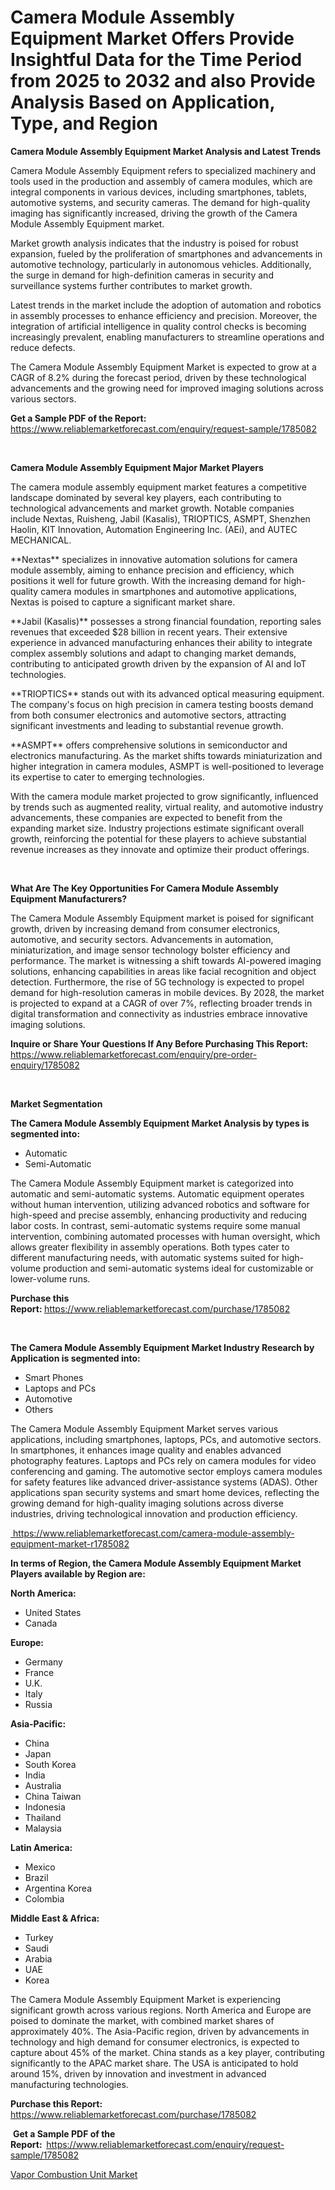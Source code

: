 <p><h1>Camera Module Assembly Equipment Market Offers Provide Insightful Data for the Time Period from 2025 to 2032 and also Provide Analysis Based on Application, Type, and Region</h1></p><p><strong>Camera Module Assembly Equipment Market Analysis and Latest Trends</strong></p>
<p><p>Camera Module Assembly Equipment refers to specialized machinery and tools used in the production and assembly of camera modules, which are integral components in various devices, including smartphones, tablets, automotive systems, and security cameras. The demand for high-quality imaging has significantly increased, driving the growth of the Camera Module Assembly Equipment market. </p><p>Market growth analysis indicates that the industry is poised for robust expansion, fueled by the proliferation of smartphones and advancements in automotive technology, particularly in autonomous vehicles. Additionally, the surge in demand for high-definition cameras in security and surveillance systems further contributes to market growth.</p><p>Latest trends in the market include the adoption of automation and robotics in assembly processes to enhance efficiency and precision. Moreover, the integration of artificial intelligence in quality control checks is becoming increasingly prevalent, enabling manufacturers to streamline operations and reduce defects.</p><p>The Camera Module Assembly Equipment Market is expected to grow at a CAGR of 8.2% during the forecast period, driven by these technological advancements and the growing need for improved imaging solutions across various sectors.</p></p>
<p><strong>Get a Sample PDF of the Report:&nbsp;</strong> <a href="https://www.reliablemarketforecast.com/enquiry/request-sample/1785082?utm_campaign=2950&utm_medium=2&utm_source=Github&utm_content=ia&utm_term=25032025&utm_id=camera-module-assembly-equipment">https://www.reliablemarketforecast.com/enquiry/request-sample/1785082</a></p>
<p>&nbsp;</p>
<p><strong>Camera Module Assembly Equipment Major Market Players</strong></p>
<p><p>The camera module assembly equipment market features a competitive landscape dominated by several key players, each contributing to technological advancements and market growth. Notable companies include Nextas, Ruisheng, Jabil (Kasalis), TRIOPTICS, ASMPT, Shenzhen Haolin, KIT Innovation, Automation Engineering Inc. (AEi), and AUTEC MECHANICAL.</p><p>**Nextas** specializes in innovative automation solutions for camera module assembly, aiming to enhance precision and efficiency, which positions it well for future growth. With the increasing demand for high-quality camera modules in smartphones and automotive applications, Nextas is poised to capture a significant market share.</p><p>**Jabil (Kasalis)** possesses a strong financial foundation, reporting sales revenues that exceeded $28 billion in recent years. Their extensive experience in advanced manufacturing enhances their ability to integrate complex assembly solutions and adapt to changing market demands, contributing to anticipated growth driven by the expansion of AI and IoT technologies.</p><p>**TRIOPTICS** stands out with its advanced optical measuring equipment. The company's focus on high precision in camera testing boosts demand from both consumer electronics and automotive sectors, attracting significant investments and leading to substantial revenue growth.</p><p>**ASMPT** offers comprehensive solutions in semiconductor and electronics manufacturing. As the market shifts towards miniaturization and higher integration in camera modules, ASMPT is well-positioned to leverage its expertise to cater to emerging technologies.</p><p>With the camera module market projected to grow significantly, influenced by trends such as augmented reality, virtual reality, and automotive industry advancements, these companies are expected to benefit from the expanding market size. Industry projections estimate significant overall growth, reinforcing the potential for these players to achieve substantial revenue increases as they innovate and optimize their product offerings.</p></p>
<p>&nbsp;</p>
<p><strong>What Are The Key Opportunities For Camera Module Assembly Equipment Manufacturers?</strong></p>
<p><p>The Camera Module Assembly Equipment market is poised for significant growth, driven by increasing demand from consumer electronics, automotive, and security sectors. Advancements in automation, miniaturization, and image sensor technology bolster efficiency and performance. The market is witnessing a shift towards AI-powered imaging solutions, enhancing capabilities in areas like facial recognition and object detection. Furthermore, the rise of 5G technology is expected to propel demand for high-resolution cameras in mobile devices. By 2028, the market is projected to expand at a CAGR of over 7%, reflecting broader trends in digital transformation and connectivity as industries embrace innovative imaging solutions.</p></p>
<p><strong>Inquire or Share Your Questions If Any Before Purchasing This Report:</strong> <a href="https://www.reliablemarketforecast.com/enquiry/pre-order-enquiry/1785082?utm_campaign=2950&utm_medium=2&utm_source=Github&utm_content=ia&utm_term=25032025&utm_id=camera-module-assembly-equipment">https://www.reliablemarketforecast.com/enquiry/pre-order-enquiry/1785082</a></p>
<p>&nbsp;</p>
<p><strong>Market Segmentation</strong></p>
<p><strong>The Camera Module Assembly Equipment Market Analysis by types is segmented into:</strong></p>
<p><ul><li>Automatic</li><li>Semi-Automatic</li></ul></p>
<p><p>The Camera Module Assembly Equipment market is categorized into automatic and semi-automatic systems. Automatic equipment operates without human intervention, utilizing advanced robotics and software for high-speed and precise assembly, enhancing productivity and reducing labor costs. In contrast, semi-automatic systems require some manual intervention, combining automated processes with human oversight, which allows greater flexibility in assembly operations. Both types cater to different manufacturing needs, with automatic systems suited for high-volume production and semi-automatic systems ideal for customizable or lower-volume runs.</p></p>
<p><strong>Purchase this Report:&nbsp;</strong><a href="https://www.reliablemarketforecast.com/purchase/1785082?utm_campaign=2950&utm_medium=2&utm_source=Github&utm_content=ia&utm_term=25032025&utm_id=camera-module-assembly-equipment">https://www.reliablemarketforecast.com/purchase/1785082</a></p>
<p>&nbsp;</p>
<p><strong>The Camera Module Assembly Equipment Market Industry Research by Application is segmented into:</strong></p>
<p><ul><li>Smart Phones</li><li>Laptops and PCs</li><li>Automotive</li><li>Others</li></ul></p>
<p><p>The Camera Module Assembly Equipment Market serves various applications, including smartphones, laptops, PCs, and automotive sectors. In smartphones, it enhances image quality and enables advanced photography features. Laptops and PCs rely on camera modules for video conferencing and gaming. The automotive sector employs camera modules for safety features like advanced driver-assistance systems (ADAS). Other applications span security systems and smart home devices, reflecting the growing demand for high-quality imaging solutions across diverse industries, driving technological innovation and production efficiency.</p></p>
<p><a href="https://www.reliablemarketforecast.com/camera-module-assembly-equipment-market-r1785082?utm_campaign=2950&utm_medium=2&utm_source=Github&utm_content=ia&utm_term=25032025&utm_id=camera-module-assembly-equipment">&nbsp;https://www.reliablemarketforecast.com/camera-module-assembly-equipment-market-r1785082</a></p>
<p><strong>In terms of Region, the Camera Module Assembly Equipment Market Players available by Region are:</strong></p>
<p>
    <p> <strong> North America: </strong>
        <ul>
            <li>United States</li>
            <li>Canada</li>
        </ul>
        </p> 
    <p> <strong> Europe: </strong>
        <ul>
            <li>Germany</li>
            <li>France</li>
            <li>U.K.</li>
            <li>Italy</li>
            <li>Russia</li>
        </ul>
        </p> 
    <p> <strong> Asia-Pacific: </strong>
        <ul>
            <li>China</li>
            <li>Japan</li>
            <li>South Korea</li>
            <li>India</li>
            <li>Australia</li>
            <li>China Taiwan</li>
            <li>Indonesia</li>
            <li>Thailand</li>
            <li>Malaysia</li>
        </ul>
        </p> 
    <p> <strong> Latin America: </strong>
        <ul>
            <li>Mexico</li>
            <li>Brazil</li>
            <li>Argentina Korea</li>
            <li>Colombia</li>
        </ul>
        </p> 
    <p> <strong> Middle East & Africa: </strong>
        <ul>
            <li>Turkey</li>
            <li>Saudi</li>
            <li>Arabia</li>
            <li>UAE</li>
            <li>Korea</li>
        </ul>
    </p>
    </p>
<p><p>The Camera Module Assembly Equipment Market is experiencing significant growth across various regions. North America and Europe are poised to dominate the market, with combined market shares of approximately 40%. The Asia-Pacific region, driven by advancements in technology and high demand for consumer electronics, is expected to capture about 45% of the market. China stands as a key player, contributing significantly to the APAC market share. The USA is anticipated to hold around 15%, driven by innovation and investment in advanced manufacturing technologies.</p></p>
<p><strong>Purchase this Report: </strong><a href="https://www.reliablemarketforecast.com/purchase/1785082?utm_campaign=2950&utm_medium=2&utm_source=Github&utm_content=ia&utm_term=25032025&utm_id=camera-module-assembly-equipment">https://www.reliablemarketforecast.com/purchase/1785082</a></p>
<p>&nbsp;<strong>Get a Sample PDF of the Report:&nbsp;&nbsp;</strong><a href="https://www.reliablemarketforecast.com/enquiry/request-sample/1785082?utm_campaign=2950&utm_medium=2&utm_source=Github&utm_content=ia&utm_term=25032025&utm_id=camera-module-assembly-equipment">https://www.reliablemarketforecast.com/enquiry/request-sample/1785082</a></p>
<p><strong></strong></p>
<p><p><a href="https://github.com/sapsaidamary/Market-Research-Report-List-1/blob/main/vapor-combustion-unit-market.md?utm_campaign=2950&utm_medium=2&utm_source=Github&utm_content=ia&utm_term=25032025&utm_id=camera-module-assembly-equipment">Vapor Combustion Unit Market</a></p></p>